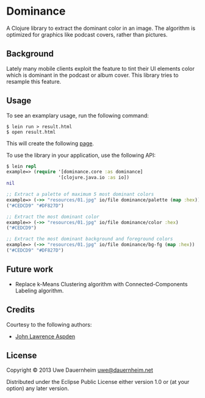 # Dominance

A Clojure library to extract the dominant color in an image. The algorithm is
optimized for graphics like podcast covers, rather than pictures.

## Background

Lately many mobile clients exploit the feature to tint their UI elements
color which is dominant in the podcast or album cover. This library tries to
resample this feature.

## Usage

To see an examplary usage, run the following command:

```shell
$ lein run > result.html
$ open result.html
```

This will create the following [page](result.html).

To use the library in your application, use the following API:

```clojure
$ lein repl
example=> (require '[dominance.core :as dominance]
                   '[clojure.java.io :as io])
nil

;; Extract a palette of maximum 5 most dominant colors
example=> (->> "resources/01.jpg" io/file dominance/palette (map :hex))
("#CEDCD9" "#DF827D")

;; Extract the most dominant color
example=> (->> "resources/01.jpg" io/file dominance/color :hex)
("#CEDCD9")

;; Extract the most dominant background and foreground colors
example=> (->> "resources/01.jpg" io/file dominance/bg-fg (map :hex))
("#CEDCD9" "#DF827D")
```

## Future work

* Replace k-Means Clustering algorithm with Connected-Components Labeling
  algorithm.

## Credits

Courtesy to the following authors:

* [John Lawrence Aspden](http://www.learningclojure.com/2011/01/k-means-algorithm-for-clustering-data.html)

## License

Copyright © 2013 Uwe Dauernheim <uwe@dauernheim.net>

Distributed under the Eclipse Public License either version 1.0 or (at your
option) any later version.
